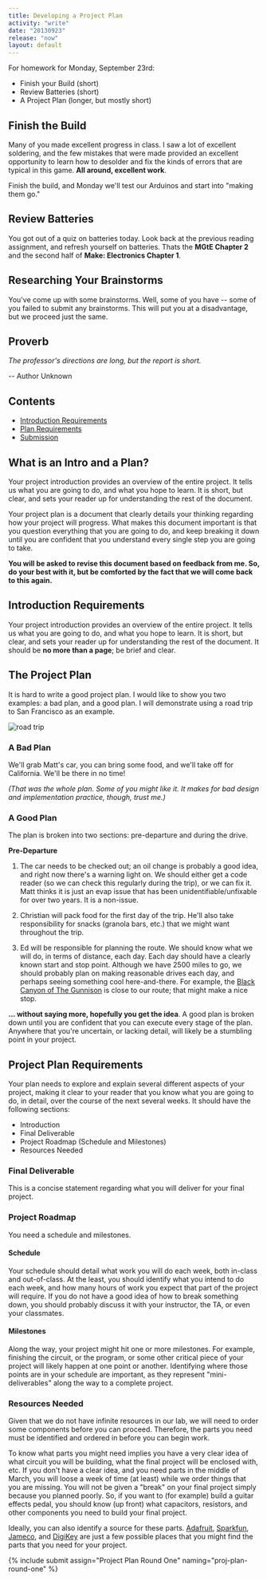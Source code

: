 ```yaml
---
title: Developing a Project Plan
activity: "write"
date: "20130923"
release: "now"
layout: default
---
```


For homework for Monday, September 23rd:

* Finish your Build (short)
* Review Batteries (short)
* A Project Plan (longer, but mostly short)

## Finish the Build

Many of you made excellent progress in class. I saw a lot of excellent soldering, and the few mistakes that were made provided an excellent opportunity to learn how to desolder and fix the kinds of errors that are typical in this game. **All around, excellent work**.

Finish the build, and Monday we'll test our Arduinos and start into "making them go."

## Review Batteries

You got out of a quiz on batteries today. Look back at the previous reading assignment, and refresh yourself on batteries. Thats the **MGtE Chapter 2** and the second half of **Make: Electronics Chapter 1**.

## Researching Your Brainstorms

You've come up with some brainstorms. Well, some of you have -- some of you failed to submit any brainstorms. This will put you at a disadvantage, but we proceed just the same.

## Proverb

*The professor's directions are long, but the report is short.* 

-- Author Unknown

## Contents

* [Introduction Requirements](#introduction-requirements)
* [Plan Requirements](#project-plan-requirements)
* [Submission](#submission)

## What is an Intro and a Plan?

Your project introduction provides an overview of the entire project. It tells us what you are going to do, and what you hope to learn. It is short, but clear, and sets your reader up for understanding the rest of the document.

Your project plan is a document that clearly details your thinking regarding how your project will progress. What makes this document important is that you question everything that you are going to do, and keep breaking it down until you are confident that you understand every single step you are going to take.

**You will be asked to revise this document based on feedback from me. So, do your best with it, but be comforted by the fact that we will come back to this again.**

## Introduction Requirements

Your project introduction provides an overview of the entire project. It tells us what you are going to do, and what you hope to learn. It is short, but clear, and sets your reader up for understanding the rest of the document. It should be **no more than a page**; be brief and clear.


## The Project Plan

It is hard to write a good project plan. I would like to show you two examples: a bad plan, and a good plan. I will demonstrate using a road trip to San Francisco as an example.

![road trip]({{site.images}}/road-trip.png)

### A Bad Plan

We'll grab Matt's car, you can bring some food, and we'll take off for California. We'll be there in no time!

*(That was the whole plan. Some of you might like it. It makes for bad design and implementation practice, though, trust me.)*

### A Good Plan

The plan is broken into two sections: pre-departure and during the drive.

**Pre-Departure**

1. The car needs to be checked out; an oil change is probably a good idea, and right now there's a warning light on. We should either get a code reader (so we can check this regularly during the trip), or we can fix it. Matt thinks it is just an evap issue that has been unidentifiable/unfixable for over two years. It is a non-issue.

1. Christian will pack food for the first day of the trip. He'll also take responsibility for snacks (granola bars, etc.) that we might  want throughout the trip.

1. Ed will be responsible for planning the route. We should know what we will do, in terms of distance, each day. Each day should have a clearly known start and stop point. Although we have 2500 miles to go, we should probably plan on making reasonable drives each day, and perhaps seeing something cool here-and-there. For example, the [Black Canyon of The Gunnison](http://www.nps.gov/blca/index.htm) is close to our route; that might make a nice stop. 

**... without saying more, hopefully you get the idea**. A good plan is broken down until you are confident that you can execute every stage of the plan. Anywhere that you're uncertain, or lacking detail, will likely be a stumbling point in your project.

## Project Plan Requirements

Your plan needs to explore and explain several different aspects of your project, making it clear to your reader that you know what you are going to do, in detail, over the course of the next several weeks. It should have the following sections:

* Introduction
* Final Deliverable
* Project Roadmap (Schedule and Milestones)
* Resources Needed

### Final Deliverable

This is a concise statement regarding what you will deliver for your final project.

### Project Roadmap

You need a schedule and milestones.

#### Schedule

Your schedule should detail what work you will do each week, both in-class and out-of-class. At the least, you should identify what you intend to do each week, and how many hours of work you expect that part of the project will require. If you do not have a good idea of how to break something down, you should probably discuss it with your instructor, the TA, or even your classmates.

#### Milestones

Along the way, your project might hit one or more milestones. For example, finishing the circuit, or the program, or some other critical piece of your project will likely happen at one point or another. Identifying where those points are in your schedule are important, as they represent "mini-deliverables" along the way to a complete project.

### Resources Needed

Given that we do not have infinite resources in our lab, we will need to order some components before you can proceed. Therefore, the parts you need must be identified and ordered in before you can begin work.

To know what parts you might need implies you have a very clear idea of what circuit you will be building, what the final project will be enclosed with, etc. If you don't have a clear idea, and you need parts in the middle of March, you will loose a week of time (at least) while we order things that you are missing. You will not be given a "break" on your final project simply because you planned poorly. So, if you want to (for example) build a guitar effects pedal, you should know (up front) what capacitors, resistors, and other components you need to build your final project.

Ideally, you can also identify a source for these parts. [Adafruit](http://adafruit.com/), [Sparkfun](http://sparkfun.com/), [Jameco](http://jameco.com/), and [DigiKey](http://digikey.com/) are just a few possible places that you might find the parts that you need for your project.


{% include submit assign="Project Plan Round One" naming="proj-plan-round-one" %}
